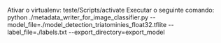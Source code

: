 Ativar o virtualenv: teste/Scripts/activate
Executar o seguinte comando: python ./metadata_writer_for_image_classifier.py --model_file=./model_detection_triatominies_float32.tflite --label_file=./labels.txt --export_directory=export_model
